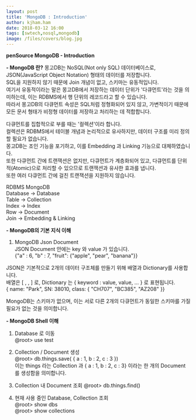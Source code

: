 ```yaml
---
layout: post
title: 'MongoDB : Introduction'
author: kjham.ham
date: 2018-03-12 16:00
tags: [swtech,nosql,mongodb]
image: /files/covers/blog.jpg
---
```


**penSource MongoDB - Introduction**

**- MongoDB 란?**
몽고DB는 NoSQL(Not only SQL) 데이터베이스로, JSON(JavaScript Object Notation) 형태의 데이터를 저장합니다.  
SQL을 지원하지 않기 때문에 Join 개념이 없고, 스키마는 유동적입니다.  
여기서 유동적이라는 말은 몽고DB에서 저장하는 데이터 단위가 '다큐먼트'라는 것을 의미하는데, 이는 RDBMS에서 행 단위의 레코드라고 할 수 있습니다.  
따라서 몽고DB의 다큐먼트 속성은 SQL처럼 정형화되어 있지 않고, 가변적이기 때문에 모든 문서 형태가 비정형 데이터를 저장하고 처리하는 데 적합합니다.

다큐먼트를 집합적으로 부를 때는 '컬렉션'이라 합니다.  
컬렉션은 RDBMS에서 테이블 개념과 논리적으로 유사하지만, 데이터 구조를 미리 정의할 필요가 없습니다.  
몽고DB는 조인 기능을 포기하고, 이를 Embedding 과 Linking 기능으로 대체하였습니다.  
또한 다큐먼트 간에 트랜잭션은 없지만, 다큐먼트가 계층화되어 있고, 다큐먼트를 단위적(Atomic)으로 처리할 수 있으므로 트랜잭션과 유사한 효과를 냅니다.  
또한 여러 다큐먼트 간에 걸친 트랜잭션을 지원하지 않습니다.

RDBMS 			MongoDB  
Database	->	Database  
Table 		->	Collection  
Index 		->	Index  
Row			->	Document  
Join 		->	Embedding & Linking

**- MongoDB의 기본 지식 이해**  
1. MongoDB Json Document  
JSON Document 안에는 key 와 value 가 있습니다.  
{"a" : 6, "b" : 7, "fruit": {"apple", "pear", "banana"}}

JSON은 기본적으로 2개의 데이터 구조체를 만들기 위해 배열과 Dictionary를 사용합니다.  
배열은 [ , , ] 로, Dictionary 는 { keyword : value, value, ... } 로 표현됩니다.  
{ name: "Park", SN: 38010, class: { "CH707", "BC385", "AZ208" }}

MongoDB는 스키마가 없으며, 이는 서로 다른 2개의 다큐먼트가 동일한 스키마를 가질 필요가 없는 것을 의미합니다.

**- MongoDB Shell 이해**  
1. Database 로 이동  
@root> use test

2. Collection / Document 생성  
@root> db.things.save( { a : 1, b : 2, c : 3 })  
이는 things 라는 Collection 과 { a : 1, b : 2, c : 3} 이라는 한 개의 Document 를 생성함을 의미합니다.

3. Collection 내 Document 조회
@root> db.things.find()

4. 현재 사용 중인 Database, Collection 조회  
@root> show dbs  
@root> show collections
                                                          



